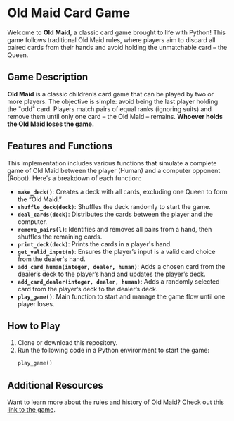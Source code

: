 # **Old Maid Card Game**

Welcome to **Old Maid**, a classic card game brought to life with Python! This game follows traditional Old Maid rules, where players aim to discard all paired cards from their hands and avoid holding the unmatchable card – the Queen.

## **Game Description**

**Old Maid** is a classic children’s card game that can be played by two or more players. The objective is simple: avoid being the last player holding the "odd" card. Players match pairs of equal ranks (ignoring suits) and remove them until only one card – the Old Maid – remains. **Whoever holds the Old Maid loses the game.**

## **Features and Functions**

This implementation includes various functions that simulate a complete game of Old Maid between the player (Human) and a computer opponent (Robot). Here’s a breakdown of each function:

- **`make_deck()`**: Creates a deck with all cards, excluding one Queen to form the “Old Maid.”
- **`shuffle_deck(deck)`**: Shuffles the deck randomly to start the game.
- **`deal_cards(deck)`**: Distributes the cards between the player and the computer.
- **`remove_pairs(l)`**: Identifies and removes all pairs from a hand, then shuffles the remaining cards.
- **`print_deck(deck)`**: Prints the cards in a player's hand.
- **`get_valid_input(n)`**: Ensures the player’s input is a valid card choice from the dealer's hand.
- **`add_card_human(integer, dealer, human)`**: Adds a chosen card from the dealer’s deck to the player’s hand and updates the player’s deck.
- **`add_card_dealer(integer, dealer, human)`**: Adds a randomly selected card from the player’s deck to the dealer’s deck.
- **`play_game()`**: Main function to start and manage the game flow until one player loses.

## **How to Play**

1. Clone or download this repository.
2. Run the following code in a Python environment to start the game:
   ```python
   play_game()

## **Additional Resources**

Want to learn more about the rules and history of Old Maid? Check out this [link to the game](https://www.classicgamesandpuzzles.com/Old-Maid.html).
